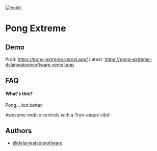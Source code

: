 ![build](https://github.com/dylanwatsonsoftware/pong-extreme/actions/workflows/main.yml/badge.svg)

# Pong Extreme



## Demo

Prod: https://pong-extreme.vercel.app/
Latest: https://pong-extreme-dylanwatsonsoftware.vercel.app

## FAQ

#### What's this?

Pong... but better.

Awesome mobile controls with a Tron-esque vibe!
## Authors

- [@dylanwatsonsoftware](https://www.github.com/dylanwatsonsoftware)

